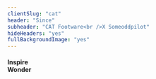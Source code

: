 ```yaml
---
clientSlug: "cat"
header: "Since"
subheader: "CAT Footware<br />X Someoddpilot"
hideHeaders: "yes"
fullBackgroundImage: "yes"
---
```

<div class="contained sans center-align white-text">
  <h4 class="fit-text">Inspire<br />Wonder</h4>
</div>
